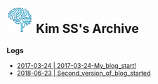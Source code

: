 # <img src="img/favicon.png" width="60px" /> Kim SS's Archive

### Logs

- [2017-03-24 | 2017-03-24-My_blog_start!](https://kisudsoe.github.io/2017-03-24-My_blog_start!.html)
- [2018-06-23 | Second_version_of_blog_started](https://kisudsoe.github.io/2018-06-23-Second_version_of_blog_started.html)

